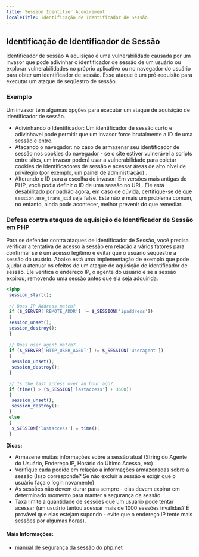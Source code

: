 ```yaml
---
title: Session Identifier Acquirement
localeTitle: Identificação de Identificador de Sessão
---
```

## Identificação de Identificador de Sessão

Identificador de sessão A aquisição é uma vulnerabilidade causada por um invasor que pode adivinhar o identificador de sessão de um usuário ou explorar vulnerabilidades no próprio aplicativo ou no navegador do usuário para obter um identificador de sessão. Esse ataque é um pré-requisito para executar um ataque de seqüestro de sessão.

### Exemplo

Um invasor tem algumas opções para executar um ataque de aquisição de identificador de sessão.

*   Adivinhando o Identificador: Um identificador de sessão curto e adivinhavel pode permitir que um invasor force brutalmente a ID de uma sessão e entre.
*   Atacando o navegador: no caso de armazenar seu identificador de sessão nos cookies do navegador - se o site estiver vulnerável a scripts entre sites, um invasor poderá usar a vulnerabilidade para coletar cookies de identificadores de sessão e acessar áreas de alto nível de privilégio (por exemplo, um painel de administração) .
*   Alterando o ID para a escolha do invasor: Em versões mais antigas do PHP, você podia definir o ID de uma sessão no URL. Ele está desabilitado por padrão agora, em caso de dúvida, certifique-se de que `session.use_trans_sid` seja false. Este não é mais um problema comum, no entanto, ainda pode acontecer, melhor prevenir do que remediar.

### Defesa contra ataques de aquisição de Identificador de Sessão em PHP

Para se defender contra ataques de Identificador de Sessão, você precisa verificar a tentativa de acesso à sessão em relação a vários fatores para confirmar se é um acesso legítimo e evitar que o usuário seqüestre a sessão do usuário. Abaixo está uma implementação de exemplo que pode ajudar a atenuar os efeitos de um ataque de aquisição de identificador de sessão. Ele verifica o endereço IP, o agente do usuário e se a sessão expirou, removendo uma sessão antes que ela seja adquirida.

```PHP
<?php 
 session_start(); 
 
 // Does IP Address match? 
 if ($_SERVER['REMOTE_ADDR'] != $_SESSION['ipaddress']) 
 { 
 session_unset(); 
 session_destroy(); 
 } 
 
 // Does user agent match? 
 if ($_SERVER['HTTP_USER_AGENT'] != $_SESSION['useragent']) 
 { 
  session_unset(); 
  session_destroy(); 
 } 
 
 // Is the last access over an hour ago? 
 if (time() > ($_SESSION['lastaccess'] + 3600)) 
 { 
  session_unset(); 
  session_destroy(); 
 } 
 else 
 { 
  $_SESSION['lastaccess'] = time(); 
 } 
```

**Dicas:**

*   Armazene muitas informações sobre a sessão atual (String do Agente do Usuário, Endereço IP, Horário do Último Acesso, etc)
*   Verifique cada pedido em relação a informações armazenadas sobre a sessão (Isso corresponde? Se não excluir a sessão e exigir que o usuário faça o login novamente)
*   As sessões não devem durar para sempre - elas devem expirar em determinado momento para manter a segurança da sessão.
*   Taxa limite a quantidade de sessões que um usuário pode tentar acessar (um usuário tentou acessar mais de 1000 sessões inválidas? É provável que elas estejam supondo - evite que o endereço IP tente mais sessões por algumas horas).

#### Mais Informações:

*   [manual de segurança da sessão do php.net](https://secure.php.net/manual/en/session.security.php)